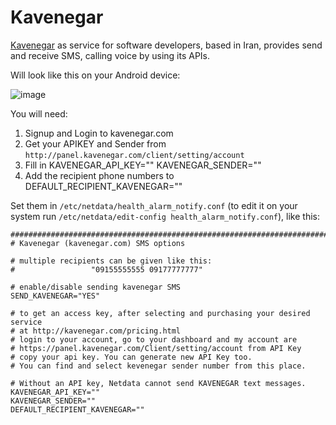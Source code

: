 <!--
title: "Kavenegar"
sidebar_label: "Kavenegar"
custom_edit_url: "https://github.com/netdata/netdata/edit/master/health/notifications/kavenegar/README.md"
learn_status: "Published"
learn_topic_type: "Tasks"
learn_rel_path: "Setup/Notification/Agent"
learn_autogeneration_metadata: "{'part_of_cloud': False, 'part_of_agent': True}"
-->

# Kavenegar

[Kavenegar](https://kavenegar.com/) as service for software developers, based in Iran, provides send and receive SMS, calling voice by using its APIs.

Will look like this on your Android device:

![image](https://cloud.githubusercontent.com/assets/17090999/20034652/620b6100-a39b-11e6-96af-4f83b8e830e2.png)

You will need:

1.  Signup and Login to kavenegar.com
2.  Get your APIKEY and Sender from `http://panel.kavenegar.com/client/setting/account`
3.  Fill in KAVENEGAR_API_KEY="" KAVENEGAR_SENDER=""
4.  Add the recipient phone numbers to DEFAULT_RECIPIENT_KAVENEGAR=""

Set them in `/etc/netdata/health_alarm_notify.conf` (to edit it on your system run `/etc/netdata/edit-config health_alarm_notify.conf`), like this:

```
###############################################################################
# Kavenegar (kavenegar.com) SMS options

# multiple recipients can be given like this:
#                 "09155555555 09177777777"

# enable/disable sending kavenegar SMS
SEND_KAVENEGAR="YES"

# to get an access key, after selecting and purchasing your desired service
# at http://kavenegar.com/pricing.html
# login to your account, go to your dashboard and my account are
# https://panel.kavenegar.com/Client/setting/account from API Key
# copy your api key. You can generate new API Key too.
# You can find and select kevenegar sender number from this place.

# Without an API key, Netdata cannot send KAVENEGAR text messages.
KAVENEGAR_API_KEY=""
KAVENEGAR_SENDER=""
DEFAULT_RECIPIENT_KAVENEGAR=""
```


